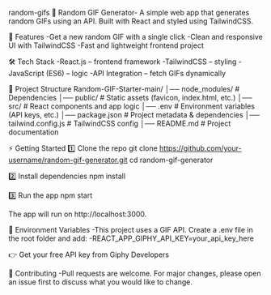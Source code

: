 random-gifs
🎲 Random GIF Generator- A simple web app that generates random GIFs using an API. Built with React and styled using TailwindCSS.

🚀 Features -Get a new random GIF with a single click -Clean and responsive UI with TailwindCSS -Fast and lightweight frontend project

🛠️ Tech Stack -React.js – frontend framework -TailwindCSS – styling -JavaScript (ES6) – logic -API Integration – fetch GIFs dynamically

📂 Project Structure Random-GIF-Starter-main/ │── node_modules/ # Dependencies
│── public/ # Static assets (favicon, index.html, etc.)
│── src/ # React components and app logic
│── .env # Environment variables (API keys, etc.)
│── package.json # Project metadata & dependencies
│── tailwind.config.js # TailwindCSS config
│── README.md # Project documentation

⚡ Getting Started 1️⃣ Clone the repo git clone https://github.com/your-username/random-gif-generator.git cd random-gif-generator

2️⃣ Install dependencies npm install

3️⃣ Run the app npm start

The app will run on http://localhost:3000.

🔑 Environment Variables -This project uses a GIF API. Create a .env file in the root folder and add: -REACT_APP_GIPHY_API_KEY=your_api_key_here

👉 Get your free API key from Giphy Developers

🙌 Contributing -Pull requests are welcome. For major changes, please open an issue first to discuss what you would like to change.
